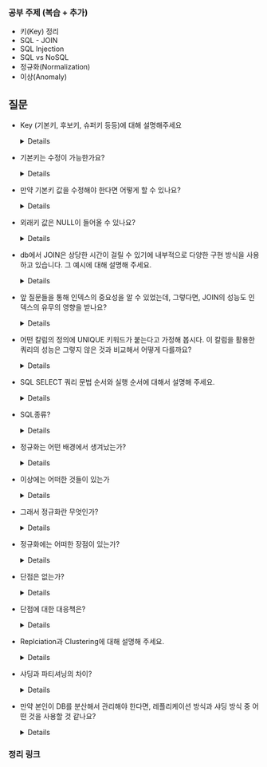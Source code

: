 ### 공부 주제 (복습 + 추가)

- 키(Key) 정리
- SQL - JOIN
- SQL Injection
- SQL vs NoSQL
- 정규화(Normalization)
- 이상(Anomaly)


## 질문

- Key (기본키, 후보키, 슈퍼키 등등)에 대해 설명해주세요

    <details>

    - 후보키 중 PK를 제외한 나머지 후보키는 대체키(Alternate Key)이다.
    - 외래키(Foreign Key)는 각 테이블끼리 관계를 맺어줄 때 사용한다.
    - 슈퍼키(Super Key)는 최소성 없이 단지 튜플을 식별하기 위해 두개 이상의 속성들의 집합으로 만들어진 키를 의미한다.
    </details>

- 기본키는 수정이 가능한가요?

    <details>

    기본키(Primary Key)는 수정이 가능하지 않습니다. 
    
    기본키는 테이블의 각 행을 고유하게 식별하는 역할을 하며, 데이터 무결성을 유지하기 위해 사용됩니다. 기본키는 특정 행을 식별하고 조회하거나 다른 테이블과의 관계를 맺을 때 사용됩니다.

    기본키의 값이 수정되는 경우, 해당 행이 다른 행들과의 관계가 깨질 수 있으며 데이터의 일관성이 손상될 수 있습니다. 따라서 일반적으로 기본키는 생성 후에는 수정되지 않도록 설계됩니다.

    ```
    준엽님 & 원형님 프로젝트를 하면서 기본키 값을 수정한 경험이 있었음!
    -> MySQL에서는 삭제 후 추가를 "수정"하는 것
    ```
    </details>


- 만약 기본키 값을 수정해야 한다면 어떻게 할 수 있나요?

    <details>

    만약 기본키의 값을 수정해야 한다면, 일반적으로 기존의 기본키 값을 유지한 채로 새로운 기본키 값을 추가하거나, 기존의 기본키 값을 완전히 변경하는 대신 대체키(Surrogate Key)를 사용하는 방법을 고려할 수 있습니다.
    
    이렇게 함으로써 기본키의 값이 변경되지 않고 데이터의 일관성을 유지할 수 있습니다.
    </details>

- 외래키 값은 NULL이 들어올 수 있나요?

    <details>

    네. 들어올 수 있습니다. -> 개발자의 옵션 설정으로 컨트롤 가능

    외래키의 NULL 값 허용 여부는 데이터베이스 시스템과 해당 테이블의 설계 및 제약 조건에 따라 다를 수 있습니다. 
    데이터베이스의 관리자 또는 개발자는 외래키에 대한 NULL 값을 허용할지 여부를 결정하고, 이에 따라 적절한 제약 조건을 설정할 수 있습니다.
    </details>

- db에서 JOIN은 상당한 시간이 걸릴 수 있기에 내부적으로 다양한 구현 방식을 사용하고 있습니다. 그 예시에 대해 설명해 주세요.

    <details>

    - Nested Loop Join
      - Nested Loop Join은 가장 간단한 JOIN 알고리즘 중 하나입니다.
      - 두 개의 테이블을 중첩 반복문으로 순회하면서 매칭되는 레코드를 찾습니다. 이 알고리즘은 간단하지만, 큰 테이블을 가지고 JOIN을 수행할 경우 성능 문제가 발생할 수 있습니다.
    - Sort Merge Join
        - Sort Merge Join은 두 개의 테이블을 각각 정렬한 후에 병합하는 방식으로 JOIN을 수행합니다.
        - 이 알고리즘은 정렬이 필요하므로 많은 자원과 시간이 소요될 수 있습니다. 그러나 정렬된 데이터를 병합하는 방식이므로, 메모리가 제한적인 경우에도 사용할 수 있습니다.
    - Hash Join
        - Hash Join은 두 개의 테이블에서 해시 함수를 사용하여 매칭되는 레코드를 찾는 방식으로 JOIN을 수행합니다.
        - 이 알고리즘은 많은 자원을 요구하지만, 빠른 성능을 보장합니다. 해시 함수를 사용하기 때문에 레코드의 키 값을 해싱하여 메모리에 저장해야 하므로, 메모리가 부족한 경우에는 문제가 될 수 있습니다.
    - Merge Join with Indexes
        - Merge Join with Indexes는 두 개의 테이블에서 인덱스를 사용하여 JOIN을 수행하는 방식입니다.
        - 인덱스를 사용하기 때문에 테이블을 스캔하지 않아도 되므로, Nested Loop Join 보다 빠른 성능을 보장할 수 있습니다. 그러나 인덱스를 만드는데 시간과 자원이 많이 필요하므로, 인덱스를 미리 만들어 놓는 것이 좋습니다.

    </details>


- 앞 질문들을 통해 인덱스의 중요성을 알 수 있었는데, 그렇다면, JOIN의 성능도 인덱스의 유무의 영향을 받나요?

    <details>
    JOIN 연산의 성능은 인덱스의 유무와 관련이 있습니다. 인덱스는 데이터베이스에서 효율적인 데이터 검색을 위해 사용되는 구조이며, JOIN 연산에도 영향을 미친다.

    1. 조인 조건에 사용되는 열에 인덱스가 있을 경우:
        - 조인 조건에 사용되는 열에 인덱스가 있다면, DBMS는 인덱스를 활용하여 조인 연산을 수행합니다.
        - 인덱스를 사용하면 조인할 테이블의 검색 속도가 향상되어 조인 연산이 더 효율적으로 수행될 수 있습니다.
        - 인덱스를 통해 조인에 필요한 데이터를 빠르게 찾을 수 있으므로, 처리 시간과 자원 사용을 줄일 수 있습니다.
    2. 조인에 사용되는 열에 인덱스가 없는 경우:
        - 조인에 사용되는 열에 인덱스가 없으면 DBMS는 전체 테이블 스캔을 수행하여 조인을 수행해야 합니다.
        - 인덱스가 없는 경우에는 전체 테이블을 스캔해야 하므로 처리 시간이 길어질 수 있고, 자원 사용도 많이 필요할 수 있습니다.

    적절한 인덱스를 사용하면 조인 연산의 속도를 향상시킬 수 있으며, 반대로 인덱스의 부재나 부적절한 인덱스 구성은 JOIN 연산의 성능 저하를 야기할 수 있습니다. 데이터베이스 설계와 쿼리 최적화 단계에서 인덱스를 고려하여 적절한 인덱스를 생성하고 관리하는 것이 중요합니다.
    </details>


- 어떤 칼럼의 정의에 UNIQUE 키워드가 붙는다고 가정해 봅시다. 이 칼럼을 활용한 쿼리의 성능은 그렇지 않은 것과 비교해서 어떻게 다를까요?

    <details>

    WHERE 절에서 UNIQUE 열을 사용하는 쿼리는 특정 값에 대한 빠른 조회 시간을 제공하는 고유 인덱스의 이점을 얻을 수 있습니다. 

    UNIQUE 열에서 특정 값을 검색할 때 고유 인덱스를 사용하면 MySQL이 전체 테이블을 검색하는 대신 해당 값을 포함하는 정확한 행을 빠르게 찾을 수 있습니다.
    WHERE 절에서 UNIQUE 열을 사용하지 않는 쿼리는 고유 인덱스의 이점을 얻지 못할 수 있습니다. 
    이 경우 MySQL은 필요한 데이터를 검색하기 위해 전체 테이블 검색을 수행해야 할 수 있으며, 이는 인덱스를 사용하는 것보다 느릴 수 있습니다.

    따라서 UNIQUE 키워드가 연결된 열을 사용하는 쿼리의 성능은 특히 해당 열에서 특정 값을 검색할 때 그렇지 않은 쿼리보다 빠를 수 있습니다. 
    그러나 전체 성능은 테이블의 크기, 쿼리되는 열 수, 쿼리의 복잡성, 사용되는 특정 인덱스 등 다양한 요인에 따라 달라집니다.
    </details>

- SQL SELECT 쿼리 문법 순서와 실행 순서에 대해서 설명해 주세요.
    <details>

    - SQL 문법 순서 : SELECT -> FROM -> WHERE -> GROUP BY -> HAVING -> ORDER BY
    - SQL 실제 실행 순서 : FROM(각 테이블 확인) -> ON(조인 조건 확인) -> JOIN(테이블 조인(병합)) -> WHERE(데이터 추출 조건 확인) -> GROUP BY(특정 칼럼으로 데이터 그룹화) -> HAVING(그룹화 이후 데이터 추출 조건 확인) -> SELECT(데이터 추출) -> DISTINCT(중복 제거) -> ORDER BY(데이터 정렬) -> LIMIT
    </details>

- SQL종류?
    <details>

    - DML : 데이터 조작 - Select, Insert, Update, Delete
    - DDL : 데이터(구조, 객체) 정의 - Create, Drop(테이블 삭제), Truncate(테이블 데이터 삭제, 테이블 초기화), Alter
    - DCL : 권한 제어 - Grant, Revoke
    </details>


- 정규화는 어떤 배경에서 생겨났는가?
    <details>

    한 릴레이션에 여러 엔티티의 애트리뷰트들을 혼합하게 되면 정보가 중복 저장되며, 저장 공간을 낭비하게 된다. 또 중복된 정보로 인해 갱신 이상이 발생하게 된다. 동일한 정보를 한 릴레이션에는 변경하고, 나머지 릴레이션에서는 변경하지 않은 경우 어느 것이 정확한지 알 수 없게 되는 것이다. 이러한 문제를 해결하기 위해 정규화 과정을 거치는 것이다.
    </details>

- 이상에는 어떠한 것들이 있는가
    <details>

    - 삽입 이상(insertion anomalies) 원하지 않는 자료가 삽입된다든지, 삽입하는데 자료가 부족해 삽입이 되지 않아 발생하는 문제점을 말한다.
    - 삭제 이상(deletion anomalies) 하나의 자료만 삭제하고 싶지만, 그 자료가 포함된 튜플 전체가 삭제됨으로 원하지 않는 정보 손실이 발생하는 문제점을 말한다.
    - 수정(갱신)이상(modification anomalies) 정확하지 않거나 일부의 튜플만 갱신되어 정보가 모호해지거나 일관성이 없어져 정확한 정보 파악이 되지 않는 문제점을 말한다.
    </details>

- 그래서 정규화란 무엇인가?
    <details>
    관계형 데이터베이스에서 중복을 최소화하기 위해 데이터를 구조화하는 작업이다. 좀 더 구체적으로는 불만족스러운 나쁜 릴레이션의 애트리뷰트들을 나누어서 좋은 작은 릴레이션으로 분해하는 작업을 말한다. 정규화 과정을 거치게 되면 정규형을 만족하게 된다. 정규형이란 특정 조건을 만족하는 릴레이션의 스키마의 형태를 말하며 제 1 정규형, 제 2 정규형, 제 3 정규형, … 등이 존재한다.
    </details>

- 정규화에는 어떠한 장점이 있는가?
    <details>

    1. 데이터베이스 변경 시 이상 현상(Anomaly) 제거 위에서 언급했던 각종 이상 현상들이 발생하는 문제점을 해결할 수 있다.
    2. 데이터베이스 구조 확장 시 재 디자인 최소화 정규화된 데이터베이스 구조에서는 새로운 데이터 형의 추가로 인한 확장 시, 그 구조를 변경하지 않아도 되거나 일부만 변경해도 된다. 이는 데이터베이스와 연동된 응용 프로그램에 최소한의 영향만을 미치게 되며 응용프로그램의 생명을 연장시킨다.
    3. 사용자에게 데이터 모델을 더욱 의미있게 제공 정규화된 테이블들과 정규화된 테이블들간의 관계들은 현실 세계에서의 개념들과 그들간의 관계들을 반영한다.
    </details>

- 단점은 없는가?

    <details>
    릴레이션의 분해로 인해 릴레이션 간의 연산(JOIN 연산)이 많아진다. 

    이로 인해 질의에 대한 응답 시간이 느려질 수 있다. 조금 덧붙이자면, 정규화를 수행한다는 것은 데이터를 결정하는 결정자에 의해 함수적 종속을 가지고 있는 일반 속성을 의존자로 하여 입력/수정/삭제 이상을 제거하는 것이다. 데이터의 중복 속성을 제거하고 결정자에 의해 동일한 의미의 일반 속성이 하나의 테이블로 집약되므로 한 테이블의 데이터 용량이 최소화되는 효과가 있다. 따라서 정규화된 테이블은 데이터를 처리할 때 속도가 빨라질 수도 있고 느려질 수도 있는 특성이 있다.
    </details>

- 단점에 대한 대응책은?

    <details>
    반정규화(De-normalization, 비정규화)

    `반정규화`는 정규화된 엔티티, 속성, 관계를 시스템의 성능 향상 및 개발과 운영의 단순화를 위해 중복 통합, 분리 등을 수행하는 데이터 모델링 기법 중 하나이다. 디스크 I/O 량이 많아서 조회 시 성능이 저하되거나, 테이블끼리의 경로가 너무 멀어 조인으로 인한 성능 저하가 예상되거나, 칼럼을 계산하여 조회할 때 성능이 저하될 것이 예상되는 경우 반정규화를 수행하게 된다. 일반적으로 조회에 대한 처리 성능이 중요하다고 판단될 때 부분적으로 반정규화를 고려하게 된다.
    </details>



- Replciation과 Clustering에 대해 설명해 주세요.
    <details>
    
    - 리플리케이션(Replciation)
      - 여러 개의 DB를 권한에 따라 수직적인 구조(Master-Slave)로 구축하는 방식입니다.
      - 비동기 방식으로 노드들 간의 데이터를 동기화합니다.
      - 장점 : 비동기 방식으로 데이터가 동기화되어 지연 시간이 거의 없습니다.
      - 단점 : 노드들 간의 데이터가 동기화되지 않아 일관성있는 데이터를 얻지 못할 수 있습니다.
      
    - 클러스터링(Clustering)
      - 여러 개의 DB를 수평적인 구조로 구축하여 Fail Over한 시스템을 구축하는 방식입니다.
      - 동기 방식으로 노드들 간의 데이터를 동기화합니다.
      - 장점 : 1개의 노드가 죽어도 다른 노드가 살아 있어 시스템을 장애없이 운영할 수 있습니다.
      - 단점 : 여러 노드들 간의 데이터를 동기화하는 시간이 필요하므로 리플리케이션에 비해 쓰기 성능이 떨어집니다.
    </details>

- 샤딩과 파티셔닝의 차이?
    <details>

    - 파티셔닝(Partitioning)
      - 퍼포먼스(performance), 가용성(availability) 또는 정비용이성(maintainability)를 목적으로 당신의 논리적인 데이터 엘리먼트들을 다수의 엔티티(table)로 쪼개는 행위를 뜻하는 일반적인 용어이다.
      - 수평 파티셔닝 : 데이터베이스를 샤딩하게 되면 기존에 하나로 구성될 스키마를 다수의 복제본으로 구성하고 각각의 샤드에 어떤 데이터가 저장될지를 샤드키를 기준으로 분리한다.
      - 수직 파티셔닝 : 하나의 엔티티에 저장된 데이터들을 다수의 엔티티들로 분리하는것을 말한다.

    여기서 수평 파티셔닝이 샤딩과 동일. 파티셔닝은 퍼포먼스, 가용성, 정비용이성등의 목적을 위해 논리적인 엔티티들을 다른 물리적인 엔티티들로 나누는것을 의미하는 일반적인 용어이다. 
    
    수평 파티셔닝 또는 샤딩은 스키마 복제 후 샤드키를 기준으로 데이터를 나누는것을 말한다. 수직 파티셔닝은 스키마를 나누고 데이터가 따라 옮겨가는것을 말한다.
    </details>

- 만약 본인이 DB를 분산해서 관리해야 한다면, 레플리케이션 방식과 샤딩 방식 중 어떤 것을 사용할 것 같나요?
    <details>
    __요점은 레플리케이션 방식과 샤딩 방식의 장단점 설명__

    레플리케이션은 데이터의 가용성(하나의 노드가 실패하더라도 다른노드에서 데이터 액세스 가능)과 내구성(같은 데이터의 복사본이 다른 노드에도 존재)을 향상시키며, 
    읽기 성능(읽기 요청이 여러 노드에 분산될 수 있음)을 향상시키는 데 중점을 두고 있습니다. 
    
    반면에 샤딩은 데이터베이스의 확장성(샤드를 별도의 서버에서 호스팅 가능, 수평정확장)을 향상시키며, 쓰기 성능(쓰기 작업이 여러 샤드에 분산)을 향상시키는 데 중점을 두고 있습니다.

    </details>


### 정리 링크


